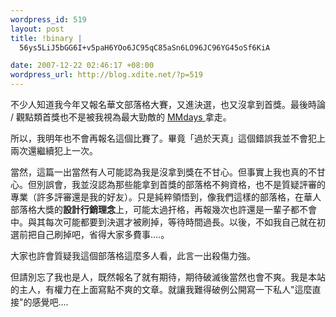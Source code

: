 ```yaml
--- 
wordpress_id: 519
layout: post
title: !binary |
  56ys5LiJ5bGG6I+v5paH6YOo6JC95qC85aSn6LO96JC96YG45oSf6KiA

date: 2007-12-22 02:46:17 +08:00
wordpress_url: http://blog.xdite.net/?p=519
---
```

不少人知道我今年又報名華文部落格大賽，又進決選，也又沒拿到首獎。最後時論 / 觀點類首獎也不是被我視為最大勁敵的 <a href="http://mmdays.com/">MMdays </a>拿走。

所以，我明年也不會再報名這個比賽了。畢竟「過於天真」這個錯誤我並不會犯上兩次還繼續犯上一次。

當然，這篇一出當然有人可能認為我是沒拿到獎在不甘心。但事實上我也真的不甘心。但別誤會，我並沒認為那些能拿到首獎的部落格不夠資格，也不是質疑評審的專業（許多評審還是我的好友）。只是純粹領悟到，像我們這樣的部落格，在華人部落格大獎的<b>設計行銷理念</b>上，可能太過扞格，再報幾次也許還是一輩子都不會中。與其每次可能都要到決選才被刷掉，等待時間過長。以後，不如我自己就在初選前把自己刷掉吧，省得大家多費事....。

大家也許會質疑我這個部落格這麼多人看，此言一出殺傷力強。

但請別忘了我也是人，既然報名了就有期待，期待破滅後當然也會不爽。我是本站的主人，有權力在上面寫點不爽的文章。就讓我難得破例公開寫一下私人"這麼直接"的感覺吧....

